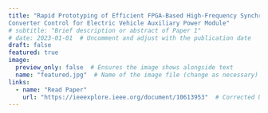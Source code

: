 ```yaml
---
title: "Rapid Prototyping of Efficient FPGA-Based High-Frequency Synchronous DC-DC Buck
Converter Control for Electric Vehicle Auxiliary Power Module"
# subtitle: "Brief description or abstract of Paper 1"
# date: 2023-01-01  # Uncomment and adjust with the publication date
draft: false
featured: true
image:
  preview_only: false  # Ensures the image shows alongside text
  name: "featured.jpg"  # Name of the image file (change as necessary)
links:
  - name: "Read Paper"
    url: "https://ieeexplore.ieee.org/document/10613953"  # Corrected URL format
---
```

